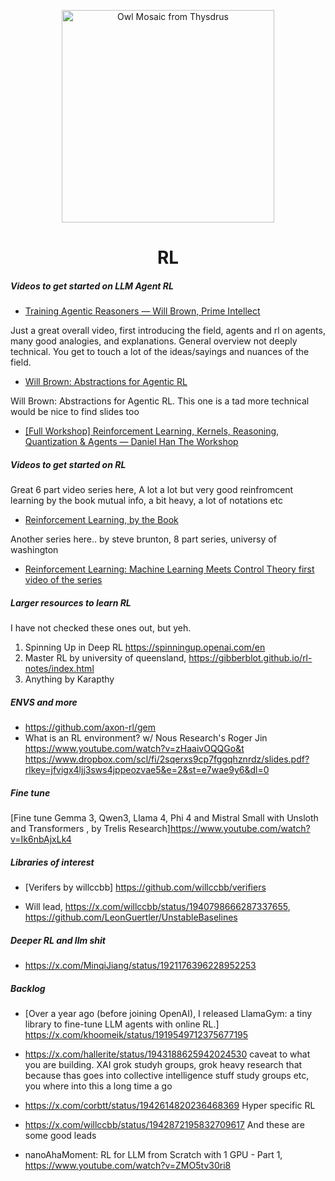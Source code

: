 <p align="center">
  <img src="https://i.redd.it/iquj7zxf10s41.jpg" alt="Owl Mosaic from Thysdrus" width="340" />
</p>

<h1 align="center">RL</h1>

<h5 align="left">Videos to get started on LLM Agent RL</h5>
<p align="left">

- [Training Agentic Reasoners — Will Brown, Prime Intellect](https://www.youtube.com/watch?v=PbHm2qKnu10)

Just a great overall video, first introducing the field, agents and rl on agents, many good analogies, and explanations. General overview not deeply technical. You get to touch a lot of the ideas/sayings and nuances of the field.

- [Will Brown: Abstractions for Agentic RL](https://www.youtube.com/watch?v=9aYJZysrQ9k)

Will Brown: Abstractions for Agentic RL. This one is a tad more technical would be nice to find slides too

- [[Full Workshop] Reinforcement Learning, Kernels, Reasoning, Quantization & Agents — Daniel Han The Workshop](https://www.youtube.com/watch?v=OkEGJ5G3foU&t)

</p>

<h5 align="left">Videos to get started on RL</h5>
<p align="left">

Great 6 part video series here, A lot a lot but very good reinfromcent learning by the book mutual info, a bit heavy, a lot of notations etc

- [Reinforcement Learning, by the Book](https://www.youtube.com/watch?v=NFo9v_yKQXA&list=PLzvYlJMoZ02Dxtwe-MmH4nOB5jYlMGBjr)

Another series here.. by steve brunton, 8 part series, universy of washington

- [Reinforcement Learning: Machine Learning Meets Control Theory first video of the series](https://www.youtube.com/watch?v=0MNVhXEX9to&list=PLMrJAkhIeNNQe1JXNvaFvURxGY4gE9k74r)

</p>

<h5 align="left">Larger resources to learn RL</h5>
<p align="left">

I have not checked these ones out, but yeh.

1. Spinning Up in Deep RL https://spinningup.openai.com/en
2. Master RL by university of queensland, https://gibberblot.github.io/rl-notes/index.html
3. Anything by Karapthy
</p>
<h5 align="left">ENVS and more</h5>
<p align="left">

- https://github.com/axon-rl/gem
- What is an RL environment? w/ Nous Research's Roger Jin https://www.youtube.com/watch?v=zHaaivOQQGo&t
  https://www.dropbox.com/scl/fi/2sqerxs9cp7fggqhznrdz/slides.pdf?rlkey=jfvigx4ljj3sws4jppeozvae5&e=2&st=e7wae9y6&dl=0

</p>
<h5 align="left">Fine tune</h5>
<p align="left">

[Fine tune Gemma 3, Qwen3, Llama 4, Phi 4 and Mistral Small with Unsloth and Transformers , by Trelis Research]https://www.youtube.com/watch?v=Ik6nbAjxLk4

</p>

<h5 align="left">Libraries of interest</h5>
<p align="left">

- [Verifers by willccbb] https://github.com/willccbb/verifiers

- Will lead, https://x.com/willccbb/status/1940798666287337655, https://github.com/LeonGuertler/UnstableBaselines

</p>

<h5 align="left">Deeper RL and llm shit</h5>
<p align="left">

- https://x.com/MinqiJiang/status/1921176396228952253

</p>

<h5 align="left">Backlog</h5>
<p align="left">

- [Over a year ago (before joining OpenAI), I released LlamaGym: a tiny library to fine-tune LLM agents with online RL.] https://x.com/khoomeik/status/1919549712375677195

- https://x.com/hallerite/status/1943188625942024530 caveat to what you are building. XAI grok studyh groups, grok heavy research that because thas goes into collective intelligence stuff study groups etc, you where into this a long time a go

- https://x.com/corbtt/status/1942614820236468369 Hyper specific RL

- https://x.com/willccbb/status/1942872195832709617 And these are some good leads

- nanoAhaMoment: RL for LLM from Scratch with 1 GPU - Part 1, https://www.youtube.com/watch?v=ZMO5tv30ri8

</p>
